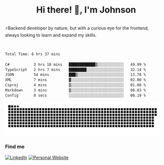 <div id="user-content-toc">
  <ul align="center">
    <summary><h1 style="display: inline-block">Hi there! 👋, I'm Johnson</h1></summary>
  </ul>
</div>

⚡Backend developer by nature, but with a curious eye for the frontend, always looking to learn and expand my skills.

<br>


<!--START_SECTION:waka-->

```txt
Total Time: 6 hrs 37 mins

C#           3 hrs 18 mins   ████████████▒░░░░░░░░░░░░   49.99 %
TypeScript   2 hrs 7 mins    ████████░░░░░░░░░░░░░░░░░   32.14 %
JSON         54 mins         ███▒░░░░░░░░░░░░░░░░░░░░░   13.78 %
XML          7 mins          ▓░░░░░░░░░░░░░░░░░░░░░░░░   02.00 %
Csproj       4 mins          ▒░░░░░░░░░░░░░░░░░░░░░░░░   01.08 %
Markdown     3 mins          ▒░░░░░░░░░░░░░░░░░░░░░░░░   00.83 %
Config       0 secs          ░░░░░░░░░░░░░░░░░░░░░░░░░   00.19 %
```

<!--END_SECTION:waka-->

<picture>
  <source  srcset="https://github.com/joshwambere/joshwambere/blob/output/github-contribution-grid-snake-dark.svg?palette=github-dark">
  <source  srcset="https://github.com/joshwambere/joshwambere/blob/output/github-contribution-grid-snake.svg">
  <img alt="github contribution grid snake animation" src="https://github.com/joshwambere/joshwambere/blob/output/github-contribution-grid-snake.svg">
</picture>

### Find me
<a href="https://www.linkedin.com/in/dusabe-johnson" target="_blank"><img src="https://img.shields.io/badge/LinkedIn-%230077B5.svg?&style=flat&logo=linkedin&logoColor=white" alt="LinkedIn"></a>
‎‎ [![Personal Website](https://img.shields.io/badge/visit-Johnsonis.me-blue)](https://johnsonis.me/)
